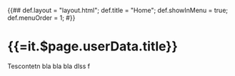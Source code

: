 {{##
    def.layout = "layout.html";
    def.title = "Home";
    def.showInMenu = true;
    def.menuOrder = 1;
 #}}

# {{=it.$page.userData.title}}

Tescontetn bla bla bla dlss f